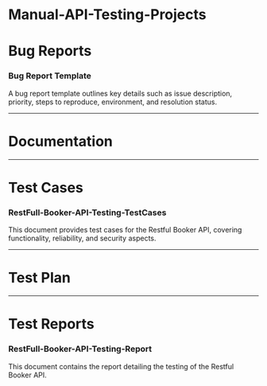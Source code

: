 # Manual-API-Testing-Projects

# Bug Reports
 
 ### Bug Report Template
 A bug report template outlines key details such as issue description, 
 priority, steps to reproduce, environment, and resolution status.

_____________________________________________________________________________________

# Documentation

 _____________________________________________________________________________________

# Test Cases



 ### RestFull-Booker-API-Testing-TestCases
 This document provides  test cases for the Restful Booker API, covering functionality, reliability, and security aspects.
 
_____________________________________________________________________________________

# Test Plan



_____________________________________________________________________________________
  
# Test Reports

  ### RestFull-Booker-API-Testing-Report
  This document contains the report detailing the testing of the Restful Booker API.
